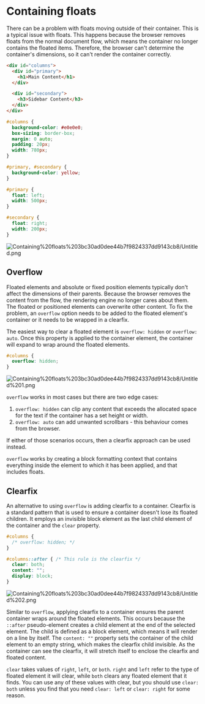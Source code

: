 # Containing floats

There can be a problem with floats moving outside of their container. This is a typical issue with floats. This happens because the browser removes floats from the normal document flow, which means the container no longer contains the floated items. Therefore, the browser can't determine the container's dimensions, so it can't render the container correctly.

```html
<div id="columns">
  <div id="primary">
    <h1>Main Content</h1>
  </div>

  <div id="secondary">
    <h3>Sidebar Content</h3>
  </div>
</div>
```

```css
#columns {
  background-color: #e0e0e0;
  box-sizing: border-box;
  margin: 0 auto;
  padding: 20px;
  width: 780px;
}

#primary, #secondary {
  background-color: yellow;
}

#primary {
  float: left;
  width: 500px;
}

#secondary {
  float: right;
  width: 200px;
}
```

![Containing%20floats%203bc30ad0dee44b7f9824337dd9143cb8/Untitled.png](Containing%20floats%203bc30ad0dee44b7f9824337dd9143cb8/Untitled.png)

## Overflow

Floated elements and absolute or fixed position elements typically don't affect the dimensions of their parents. Because the browser removes the content from the flow, the rendering engine no longer cares about them. The floated or positioned elements can overwrite other content. To fix the problem, an `overflow` option needs to be added to the floated element's container or it needs to be wrapped in a clearfix.

The easiest way to clear a floated element is `overflow: hidden` or `overflow: auto`. Once this property is applied to the container element, the container will expand to wrap around the floated elements. 

```css
#columns {
  overflow: hidden;
}
```

![Containing%20floats%203bc30ad0dee44b7f9824337dd9143cb8/Untitled%201.png](Containing%20floats%203bc30ad0dee44b7f9824337dd9143cb8/Untitled%201.png)

`overflow` works in most cases but there are two edge cases:

1. `overflow: hidden` can clip any content that exceeds the allocated space for the text if the container has a set height or width.
2. `overflow: auto` can add unwanted scrollbars - this behaviour comes from the browser.

If either of those scenarios occurs, then a clearfix approach can be used instead.

`overflow` works by creating a block formatting context that contains everything inside the element to which it has been applied, and that includes floats.

## Clearfix

An alternative to using `overflow` is adding clearfix to a container. Clearfix is a standard pattern that is used to ensure a container doesn't lose its floated children. It employs an invisible block element as the last child element of the container and the `clear` property.

```css
#columns {
  /* overflow: hidden; */
}

#columns::after { /* This rule is the clearfix */
  clear: both;
  content: "";
  display: block;
}
```

![Containing%20floats%203bc30ad0dee44b7f9824337dd9143cb8/Untitled%202.png](Containing%20floats%203bc30ad0dee44b7f9824337dd9143cb8/Untitled%202.png)

Similar to `overflow`, applying clearfix to a container ensures the parent container wraps around the floated elements. This occurs because the `::after` pseudo-element creates a child element at the end of the selected element. The child is defined as a block element, which means it will render on a line by itself. The `content: ""` property sets the container of the child element to an empty string, which makes the clearfix child invisible. As the container can see the clearfix, it will stretch itself to enclose the clearfix and floated content.

`clear` takes values of `right`, `left`, or `both`. `right` and `left` refer to the type of floated element it will clear, while `both` clears any floated element that it finds. You can use any of these values with clear, but you should use `clear: both` unless you find that you need `clear: left` or `clear: right` for some reason.